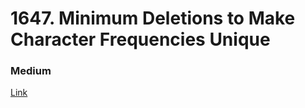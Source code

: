 # 1647. Minimum Deletions to Make Character Frequencies Unique
### Medium
[Link](https://leetcode.com/problems/minimum-deletions-to-make-character-frequencies-unique/)
